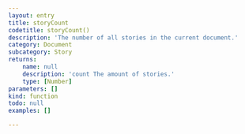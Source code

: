 ```yaml
---
layout: entry
title: storyCount
codetitle: storyCount()
description: 'The number of all stories in the current document.'
category: Document
subcategory: Story
returns:
    name: null
    description: 'count The amount of stories.'
    type: [Number]
parameters: []
kind: function
todo: null
examples: []

---
```


